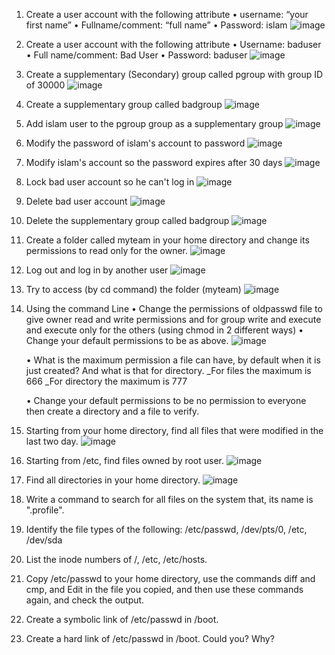 1. Create a user account with the following attribute
   • username: “your first name”
   • Fullname/comment: “full name”
   • Password: islam
  ![image](https://github.com/user-attachments/assets/834c8a9c-7685-432e-b29c-53453ccf0325)

2. Create a user account with the following attribute
   • Username: baduser
   • Full name/comment: Bad User
   • Password: baduser
  ![image](https://github.com/user-attachments/assets/adfad37d-fc77-487b-9f97-6594a87eb0a1)

3. Create a supplementary (Secondary) group called pgroup with group ID of 30000
   ![image](https://github.com/user-attachments/assets/4cc0b5e4-9515-4629-968c-87e10533a0cf)

4. Create a supplementary group called badgroup
   ![image](https://github.com/user-attachments/assets/0efdb732-7f86-4a13-8efb-4110024a3e5b)

5. Add islam user to the pgroup group as a supplementary group
   ![image](https://github.com/user-attachments/assets/621e10e1-1010-40f5-90c3-4b508a5dc711)

6. Modify the password of islam's account to password
   ![image](https://github.com/user-attachments/assets/2906e958-9a45-42d1-ab5c-8601a80ee4a9)

7. Modify islam's account so the password expires after 30 days
   ![image](https://github.com/user-attachments/assets/0db5df0f-99e4-436d-babc-6843c518eb75)

8. Lock bad user account so he can't log in
   ![image](https://github.com/user-attachments/assets/72812c3b-7ff6-4835-ab8e-c1f47c42c1dd)

9. Delete bad user account
   ![image](https://github.com/user-attachments/assets/cbb2bbae-ec1d-450f-b51b-fb08bfe4fd68)

10. Delete the supplementary group called badgroup
   ![image](https://github.com/user-attachments/assets/d30bf1f9-d40d-47a4-9968-79e8faa55193)

11. Create a folder called myteam in your home directory and change its permissions to read only for the owner.
   ![image](https://github.com/user-attachments/assets/6dd66513-825d-4fca-9307-73c8fe5f17ab)

12. Log out and log in by another user
   ![image](https://github.com/user-attachments/assets/d47171de-9d66-4e95-bad5-43593876d823)

13. Try to access (by cd command) the folder (myteam)
   ![image](https://github.com/user-attachments/assets/c3bc75e5-491d-42b9-a074-d01d0e73d500)

14. Using the command Line
    • Change the permissions of oldpasswd file to give owner read and write permissions and for group write and execute and execute only for the others (using chmod in 2 different ways)
    • Change your default permissions to be as above.
   ![image](https://github.com/user-attachments/assets/c849db25-e46f-4739-8cce-e32009aa3833)

    • What is the maximum permission a file can have, by default when it is just created? And what is that for directory.
    _For files the maximum is 666
    _For directory the maximum is 777
    
    • Change your default permissions to be no permission to everyone then create a directory and a file to verify.
15. Starting from your home directory, find all files that were modified in the last two day.
   ![image](https://github.com/user-attachments/assets/8d112cea-8a8c-4e1d-bec2-c6da91a17123)

16. Starting from /etc, find files owned by root user.
   ![image](https://github.com/user-attachments/assets/33c07ca1-a587-44b2-9cb3-fdd38834fe8d)

17. Find all directories in your home directory.
   ![image](https://github.com/user-attachments/assets/3bfc85c0-5c39-4b03-9768-b93b2fa7c2b1)

18. Write a command to search for all files on the system that, its name is ".profile".
19. Identify the file types of the following: /etc/passwd, /dev/pts/0, /etc, /dev/sda
20. List the inode numbers of /, /etc, /etc/hosts.
21. Copy /etc/passwd to your home directory, use the commands diff and cmp, and Edit in the file you copied, and then use these commands again, and check the output.
22. Create a symbolic link of /etc/passwd in /boot.
23. Create a hard link of /etc/passwd in /boot. Could you? Why?
